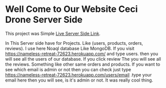 # Well Come to Our Website Ceci Drone Server Side

This project was Simple [Live Server Side Link](https://nameless-retreat-72623.herokuapp.com/).

In This Server side have for Projects. Like (users, products, orders, reviews). I use here Noaql database Like MongoDB.
If you visit https://nameless-retreat-72623.herokuapp.com/ and type users. then you will see all the users of our database.
If you click review The you will see all the reviews. Something like other same orders and products.
If you want to see which email is admin or not then you can check just type https://nameless-retreat-72623.herokuapp.com/users/email .type your email here then you will see, is it's admin or not. It was really cool thing.

